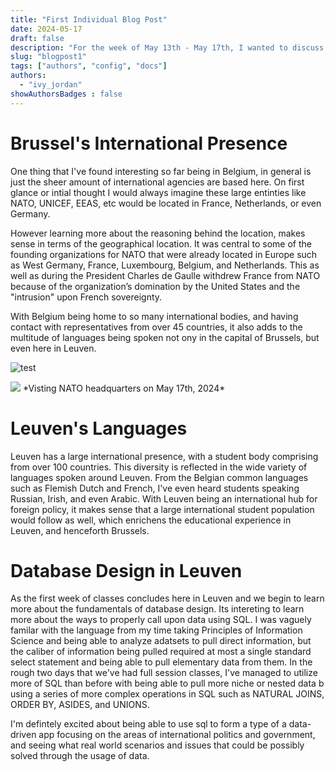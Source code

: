 ```yaml
---
title: "First Individual Blog Post"
date: 2024-05-17
draft: false
description: "For the week of May 13th - May 17th, I wanted to discuss some of the new things I've learned since being in Belgium. "
slug: "blogpost1"  
tags: ["authors", "config", "docs"]
authors:
  - "ivy_jordan"
showAuthorsBadges : false
---
```


# **Brussel's International Presence**

One thing that I've found interesting so far being in Belgium, in general is just the sheer amount of international agencies are based here. On first glance or intial thought I would always imagine these large entinties like NATO, UNICEF, EEAS, etc would be located in France, Netherlands, or even Germany. 

However learning more about the reasoning behind the location, makes sense in terms of the geographical location. It was central to some of the founding organizations for NATO that were already located in Europe such as West Germany, France, Luxembourg, Belgium, and Netherlands.  This as well as during the President Charles de Gaulle withdrew France from NATO because of the organization’s domination by the United States and the "intrusion" upon French sovereignty.  

With Belgium being home to so many international bodies, and having contact with representatives from over 45 countries, it also adds to the multitude of languages being spoken not ony in the capital of Brussels, but even here in Leuven. 

![test](https://i.imgur.com/zjDOCKP.jpeg)

<img src="https://i.imgur.com/zjDOCKP.jpeg"/>
*Visting NATO headquarters on May 17th, 2024*

# **Leuven's Languages**  

Leuven has a large international presence, with a student body comprising from over 100 countries. This diversity is reflected in the wide variety of languages spoken around Leuven. From the Belgian common languages such as Flemish Dutch and French, I've even heard students speaking Russian, Irish, and even Arabic. With Leuven being an international hub for foreign policy, it makes sense that a large international student population would follow as well, which enrichens the educational experience in Leuven, and henceforth Brussels. 

# **Database Design in Leuven** 

As the first week of classes concludes here in Leuven and we begin to learn more about the fundamentals of database design. Its intereting to learn more about the ways to properly call upon data using SQL. I was vaguely familar with the language from my time taking Principles of Information Science and being able to analyze adatsets to pull direct information, but the caliber of information being pulled required at most a single standard select statement and being able to pull elementary data from them. In the rough two days that we've had full session classes, I've managed to utilize more of SQL than before with being able to pull more niche or nested data b using a series of more complex operations in SQL such as NATURAL JOINS, ORDER BY, ASIDES, and UNIONS. 

I'm defintely excited about being able to use sql to form a type of 
a data-driven app focusing on the areas of international politics and government, and seeing what real world scenarios and issues that could be possibly solved through the usage of data. 
